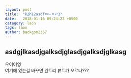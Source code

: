 ```yaml
---
layout: post
title:  "k2h12asdfㅁㄴㅇㄹ3"
date:   2018-01-16 09:24:23 +0900
category: laon
tags: laon
author: backgom2357
---
```

## asdgjlkasdjgalksdjglasdjgalksdjglkasg
우어어엉   
여기에 있는걸 바꾸면  컨트리 뷰트가 오르나???

